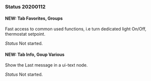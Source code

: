 ### Status 20200112

#### NEW: Tab Favorites, Groups
Fast access to common used functions, i.e turn dedicated light On/Off, thermostat setpoint.

_Status_
Not started.

#### NEW: Tab Info, Goup Various
Show the Last message in a ui-text node.

_Status_
Not started.

